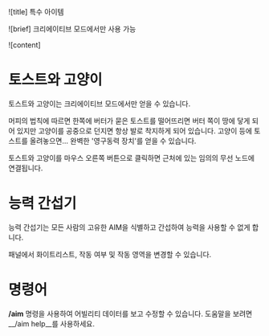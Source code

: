 ![title]
특수 아이템
 
![brief]
크리에이티브 모드에서만 사용 가능
 
![content]
 
# 토스트와 고양이
 
토스트와 고양이는 크리에이티브 모드에서만 얻을 수 있습니다.

머피의 법칙에 따르면 한쪽에 버터가 묻은 토스트를 떨어뜨리면 버터 쪽이 땅에 닿게 되어 있지만 고양이를 공중으로 던지면 항상 발로 착지하게 되어 있습니다. 고양이 등에 토스트를 올려놓으면... 완벽한 '영구동력 장치'를 얻을 수 있습니다.

토스트와 고양이를 마우스 오른쪽 버튼으로 클릭하면 근처에 있는 임의의 무선 노드에 연결됩니다.

# 능력 간섭기

능력 간섭기는 모든 사람의 고유한 AIM을 식별하고 간섭하여 능력을 사용할 수 없게 합니다.

패널에서 화이트리스트, 작동 여부 및 작동 영역을 변경할 수 있습니다.

# 명령어


__/aim__ 명령을 사용하여 어빌리티 데이터를 보고 수정할 수 있습니다. 도움말을 보려면 __/aim help__를 사용하세요.